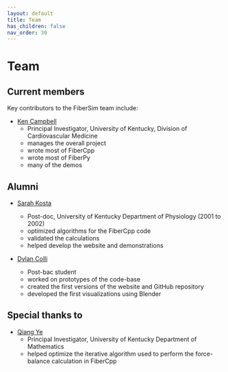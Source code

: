 ```yaml
---
layout: default
title: Team
has_children: false
nav_order: 30
---
```


# Team

## Current members

Key contributors to the FiberSim team include:

+ [Ken Campbell](http://www.campbellmusclelab.org)
  + Principal Investigator, University of Kentucky, Division of Cardiovascular Medicine
  + manages the overall project
  + wrote most of FiberCpp
  + wrote most of FiberPy
  + many of the demos



## Alumni

+ [Sarah Kosta](https://be.linkedin.com/in/sarah-kosta-27b284251)
  + Post-doc, University of Kentucky Department of Physiology (2001 to 2002)
  + optimized algorithms for the FiberCpp code
  + validated the calculations
  + helped develop the website and demonstrations


+ [Dylan Colli](https://www.linkedin.com/in/dylan-colli/)
  + Post-bac student
  + worked on prototypes of the code-base
  + created the first versions of the website and GitHub repository
  + developed the first visualizations using Blender


## Special thanks to

+ [Qiang Ye](https://math.as.uky.edu/users/qye3)
  + Principal Investigator, University of Kentucky Department of Mathematics
  + helped optimize the iterative algorithm used to perform the force-balance calculation in FiberCpp

